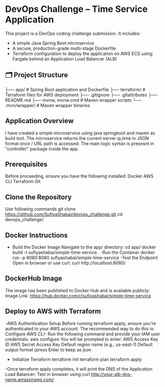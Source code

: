 # DevOps Challenge – Time Service Application

This project is a DevOps coding challenge submission. It includes:
- A simple Java Spring Boot microservice
- A secure, production-grade multi-stage Dockerfile
- Terraform configuration to deploy the application on AWS ECS using Fargate behind an Application Load Balancer (ALB)

## 🗂 Project Structure
├── app/ # Spring Boot application and Dockerfile
├── terraform/ # Terraform files for AWS deployment
├── .gitignore
├── .gitattributes
├── README.md
├── mvnw, mvnw.cmd # Maven wrapper scripts
└── .mvn/wrapper/ # Maven wrapper binaries

## Application Overview
I have created a simple microservice using java springboot and maven as build tool.
The microservice returns the current server ip,time in JSON format once / URL path is accessed:
The main logic syntax is presesnt in "controller" package inside the app.

## Prerequisites
Before proceeding, ensure you have the following installed:
Docker
AWS CLI
Terraform
Git

## Clone the Repository
Use following commands
git clone https://github.com/SufiyaShabai/devops_challenge.git
cd devops_challenge/

## Docker Instructions
- Build the Docker Image
Navigate to the app/ directory:
cd app/
docker build -t sufiyashabai/simple-time-service .
-Run the Container
docker run -p 8080:8080 sufiyashabai/simple-time-service
-Test the Endpoint
Open in browser or use curl:
curl http://localhost:8080/

## DockerHub Image
The image has been published to Docker Hub and is available publicly:
Image Link: https://hub.docker.com/r/sufiyashabai/simple-time-service

##  Deploy to AWS with Terraform
-AWS Authentication Setup
Before running terraform apply, ensure you're authenticated to your AWS account. The recommended way to do this is:
Configure AWS CLI-
Run the following command and provide your IAM user credentials:
aws configure
You will be prompted to enter:
AWS Access Key ID
AWS Secret Access Key
Default region name (e.g., us-east-1)
Default output format (press Enter to keep as json

- Initialize Terraform
terraform init
terraform plan
terraform apply

-Once terraform apply completes, it will print the DNS of the Application Load Balancer:
Test in browser using 
curl http://your-alb-dns-name.amazonaws.com/
